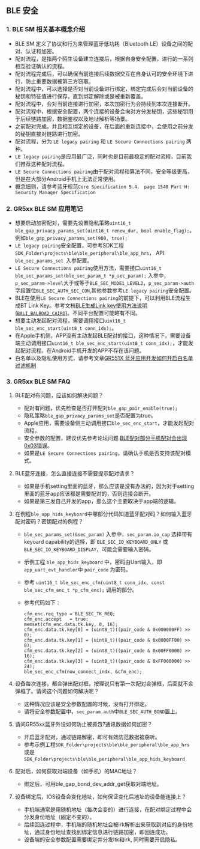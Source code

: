## BLE 安全



### 1. BLE SM 相关基本概念介绍

- BLE SM 定义了协议和行为来管理蓝牙低功耗（Bluetooth LE）设备之间的配对、认证和加密。
- 配对流程，是指两个陌生设备建立连接后，根据自身安全配置，进行的一系列相互验证确认的流程。
- 配对流程完成后，可以确保当前连接后续数据交互在自身认可的安全环境下进行，防止重要数据被第三方窃取。
- 配对流程中，可以选择是否对当前设备进行绑定，绑定完成后会对当前设备的秘钥和特征值进行保存，直到绑定解除或是被重新覆盖。
- 配对流程中，会对当前连接进行加密，本次加密行为会持续到本次连接断开。
- 配对流程中，根据安全配置，两个连接的设备会向对方分发秘钥，这些秘钥用于后续链路加密，数据鉴权以及地址解析等场景。
- 之前配对完成，并且相互绑定的设备，在后面的重新连接中，会使用之前分发的秘钥直接对链路进行加密。
- 配对流程，分为 `LE legacy pairing` 和 `LE Secure Connections pairing` 两种。
- `LE legacy pairing`是应用最广泛，同时也是目前最稳定的配对流程，目前我们推荐这种配对流程。
- `LE Secure Connections pairing`由于配对流程和算法不同，安全等级更高，但是在大部分Android手机上无法正常使用。
- 概念细则，请参考蓝牙规范`Core Specification 5.4， page 1540 Part H: Security Manager Specification`



### 2. GR5xx BLE SM 应用笔记

- 想要启动加密配对，需要先设置隐私策略`uint16_t ble_gap_privacy_params_set(uint16_t renew_dur, bool enable_flag);`。例如`ble_gap_privacy_params_set(900, true);`
- `LE legacy pairing`安全配置，可参考SDK工程`SDK_Folder\projects\ble\ble_peripheral\ble_app_hrs`， API: `ble_sec_params_set `入参配置。
- `LE Secure Connections pairing`使用方法，需要接口`uint16_t ble_sec_params_set(ble_sec_param_t *p_sec_param);` 入参中，`p_sec_param->level`大于或等于`BLE_SEC_MODE1_LEVEL2`，`p_sec_param->auth`字段置位`BLE_SEC_AUTH_SEC_CON`,其他参数参考`LE legacy pairing`安全配置。
- BLE在使用`LE Secure Connections pairing`的前提下，可以利用BLE流程生成BT Link Key。参考文档[BLE生成Link key使用方法说明(`BALI_BALBOA2_CAIRO`)](https://developers.goodix.com/zh/bbs/blog_detail/58dd05d850bf47b8972f8ef3d146713d)。不同平台配置可能略有不同。
- 想要主动发起配对流程，需要调用接口`uint16_t ble_sec_enc_start(uint8_t conn_idx);`。
- 在Apple手机侧，APP没有主动发起BLE配对的接口，这种情况下，需要设备端主动调用接口`uint16_t ble_sec_enc_start(uint8_t conn_idx);`，才能发起配对流程。在Android手机开发的APP不存在该问题。
- 白名单以及隐私使用方式，请参考文章[GR551X 蓝牙应用开发如何开启白名单过滤机制](https://developers.goodix.com/zh/bbs/detail/7b5e08fd60234fc8b7d10e2cb34a6f90)



### 3. GR5xx BLE SM FAQ

1. BLE配对有问题，应该如何解决问题？
	- 配对有问题，优先检查是否打开配对`ble_gap_pair_enable(true);`
	- 隐私策略`ble_gap_privacy_params_set`是否配置为true。
	- Apple应用，需要设备侧主动调用接口`ble_sec_enc_start`，才能发起配对流程。
	- 安全参数的配置，建议优先参考论坛问题 [BLE配对部分手机配对会出现0x03错误](https://developers.goodix.com/zh/bbs/detail/2039bcd4ef2941deaa289ff5968a95a8 "BLE配对部分手机配对会出现0x03错误")。
	- 如果是`LE Secure Connections pairing`，请确认手机是否支持该配对模式。
2. BLE蓝牙连接，怎么直接连接不需要提示配对请求？
	- 如果是手机setting里面的蓝牙，那么应该是没有办法的，因为对于setting里面的蓝牙app应该都是需要配对的，否则连接会断开。 
	- 如果是第三发自己开发的app，那么这个主要取决于app端的逻辑。
3. 在例程`ble_app_hids_keyboard`中哪部分代码知道蓝牙配对码？如何输入蓝牙配对密码？密钥配对的例程？
	- `ble_sec_params_set(&sec_param)` 入参中，`sec_param.io_cap` 选择带有keyoard capability的选择，即 `BLE_SEC_IO_KEYBOARD_ONLY` 或 `BLE_SEC_IO_KEYBOARD_DISPLAY`，可能会需要输入密码。
	- 示例工程 `ble_app_hids_keyboard` 中，密码由Uart输入，即`app_uart_evt_handler`中 `pair_code` 为密码。
	- 参考 `uint16_t ble_sec_enc_cfm(uint8_t conn_idx, const ble_sec_cfm_enc_t *p_cfm_enc);` 调用的部分。
	- 参考代码如下：
	
		```
		cfm_enc.req_type = BLE_SEC_TK_REQ;
		cfm_enc.accept   = true;
		memset(cfm_enc.data.tk.key, 0, 16);
		cfm_enc.data.tk.key[0] = (uint8_t)((pair_code & 0x000000FF) >> 0);
		cfm_enc.data.tk.key[1] = (uint8_t)((pair_code & 0x0000FF00) >> 8);
		cfm_enc.data.tk.key[2] = (uint8_t)((pair_code & 0x00FF0000) >> 16);
		cfm_enc.data.tk.key[3] = (uint8_t)((pair_code & 0xFF000000) >> 24);
		ble_sec_enc_cfm(now_connect_indx, &cfm_enc);
		```
4. 设备每次连接，都会弹出配对框，按理说只有第一次配对会弹框，后面就不会弹框了。请问这个问题如何解决呢？ 
	- 这种情况应该是安全参数配置的时候，没有打开绑定。
	- 请将安全参数配置中，`sec_param.auth`中`BLE_SEC_AUTH_BOND`置上。
5. 请问GR55xx蓝牙外设如何防止被抓包?通讯数据如何加密？
	- 开启蓝牙配对，通过链路解密，即可有效防范数据被窃听。
	- 参考示例工程`SDK_Folder\projects\ble\ble_peripheral\ble_app_hrs` 或是 `SDK_Folder\projects\ble\ble_peripheral\ble_app_hids_keyboard`
6. 配对后，如何获取对端设备（如手机）的MAC地址？
	
	- 绑定后，可用ble_gap_bond_dev_addr_get获取对端地址。
7. 设备绑定后，IOS设备会变化地址，如何保证变化后地址的设备能连接上？
	- 手机端通常是用随机地址（每次会变的）进行连接，在配对绑定过程中会分发身份地址（固定不变的）。
	- 后续回连过程中，手机端的随机地址会被irk解析出来获取到对应的身份地址，通过身份地址查找到绑定信息进行链路加密，即回连成功。
	- 设备端的安全参数配置需要绑定并分发ltk和irk, 同时需要开启隐私。